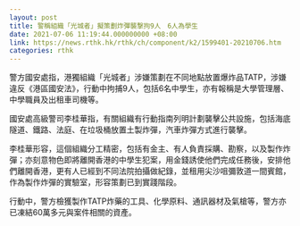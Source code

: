 ```yaml
---
layout: post
title: 警稱組織「光城者」擬策劃炸彈襲撃拘9人　6人為學生
date: 2021-07-06 11:19:44.000000000 +08:00
link: https://news.rthk.hk/rthk/ch/component/k2/1599401-20210706.htm
categories: rthk
---
```


警方國安處指，港獨組織「光城者」涉嫌策劃在不同地點放置爆炸品TATP，涉嫌違反《港區國安法》，行動中拘捕9人，包括6名中學生，亦有報稱是大學管理層、中學職員及出租車司機等。

國安處高級警司李桂華指，有關組織有行動指南列明計劃襲擊公共設施，包括海底隧道、鐵路、法庭、在垃圾桶放置土製炸彈，汽車炸彈方式進行襲擊。

李桂華形容，這個組織分工精密，包括有金主、有人負責採購、勘察，以及製作炸彈；亦刻意物色即將離開香港的中學生犯案，用金錢誘使他們完成任務後，安排他們離開香港，更有人已經到不同法院拍攝做紀錄，並租用尖沙咀彌敦道一間賓館，作為製作炸彈的實驗室，形容策劃已到實踐階段。

行動中，警方檢獲製作TATP炸藥的工具、化學原料、通訊器材及氣槍等，警方亦已凍結60萬多元與案件相關的資產。

